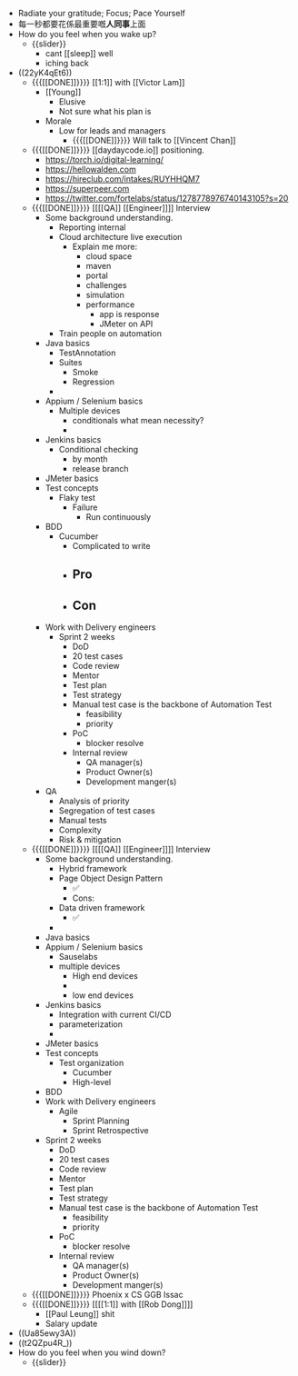 - Radiate your gratitude; Focus; Pace Yourself
- 每一秒都要花係最重要嘅**人同事**上面
- How do you feel when you wake up?
    - {{slider}}
        - cant [[sleep]] well
        - iching back
- ((22yK4qEt6))
    - {{{[[DONE]]}}}} [[1:1]] with [[Victor Lam]]
        - [[Young]] 
            - Elusive
            - Not sure[]() what his plan is
        - Morale
            - Low for leads and managers
                - {{{[[DONE]]}}}} Will talk to [[Vincent Chan]]
    - {{{[[DONE]]}}}} [[daydaycode.io]] positioning.
        - https://torch.io/digital-learning/
        - https://hellowalden.com
        - https://hireclub.com/intakes/RUYHHQM7
        - https://superpeer.com
        - https://twitter.com/fortelabs/status/1278778976740143105?s=20 
    - {{{[[DONE]]}}}} [[[[QA]] [[Engineer]]]] Interview
        - Some background understanding.
            - Reporting internal
            - Cloud architecture live execution
                - Explain me more:
                    - cloud space
                    - maven
                    - portal
                    - challenges
                    - simulation
                    - performance
                        - app is response
                        - JMeter on API
            - Train people on automation
        - Java basics
            - TestAnnotation
            - Suites
                - Smoke
                - Regression
            - 
        - Appium / Selenium basics
            - Multiple devices
                - conditionals what mean necessity?
                - 
        - Jenkins basics
            - Conditional checking
                - by month
                - release branch 
        - JMeter basics
        - Test concepts
            - Flaky test
                - Failure
                    - Run continuously
        - BDD
            - Cucumber
                - Complicated to write
                - Pro
                    - 
                - Con
                    - 
        - Work with Delivery engineers
            - Sprint 2 weeks
                - DoD
                - 20 test cases
                - Code review
                - Mentor
                - Test plan
                - Test strategy
                - Manual test case is the backbone of Automation Test
                    - feasibility
                    - priority
                - PoC
                    - blocker resolve
                - Internal review
                    - QA manager(s)
                    - Product Owner(s)
                    - Development manger(s)
        - QA
            - Analysis of priority
            - Segregation of test cases
            - Manual tests
            - Complexity
            - Risk & mitigation
    - {{{[[DONE]]}}}} [[[[QA]] [[Engineer]]]] Interview
        - Some background understanding.
            - Hybrid framework
            - Page Object Design Pattern
                - ✅
                - Cons:
            - Data driven framework
                - ✅
            - 
        - Java basics
        - Appium / Selenium basics
            - Sauselabs
            - multiple devices
                - High end devices
                - 
                - low end devices
        - Jenkins basics
            - Integration with current CI/CD
            - parameterization
            - 
        - JMeter basics
        - Test concepts
            - Test organization
                - Cucumber
                - High-level
        - BDD
        - Work with Delivery engineers
            - Agile
                - Sprint Planning
                - Sprint Retrospective
        - Sprint 2 weeks
            - DoD
            - 20 test cases
            - Code review
            - Mentor
            - Test plan
            - Test strategy
            - Manual test case is the backbone of Automation Test
                - feasibility
                - priority
            - PoC
                - blocker resolve
            - Internal review
                - QA manager(s)
                - Product Owner(s)
                - Development manger(s)
    - {{{[[DONE]]}}}} Phoenix x CS GGB Issac
    - {{{[[DONE]]}}}} [[[[1:1]] with [[Rob Dong]]]]
        - [[Paul Leung]] shit
        - Salary update
- ((Ua85ewy3A))
- ((t2QZpu4R_))
- How do you feel when you wind down?
    - {{slider}}

